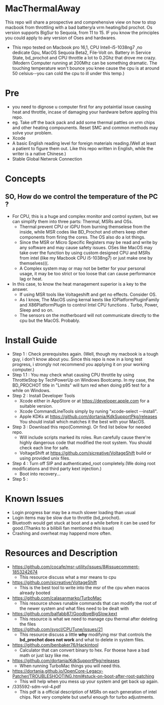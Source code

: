 # MacThermalAway
This repo will share a prospective and comprehensive view on how to stop macbook from throttling with a bad battery/a vrm heating/bd prochot. Os version supports BigSur to Sequoia, from 11 to 15. IF you know the principles you could apply to any version of Oses and hardwares.
- This repo tested on Macbook pro 16,1, CPU Intell-i5-1038ng7 ,no dedicate Gpu, MacOS Sequoia Beta2, File-Volt on. Battery in Service State, bd_prochot  and CPU throttle a lot to 0.2Ghz that drove me crazy.(Modern Computer running at 200Mhz can be something dramatic. The touching temperature won't bounce you knee cause the cpu is at around 50 celsius--you can cold the cpu to ill under this temp.)
# Pre
- you need to dignose u computer first for any potaintial issue causing heat and throttle, incase of damaging your hardware before appling this repo.
- eg. Take off the back pack and add some thermal pattles on vrm chips and other heating compounents. Reset SMC and common methods may solve your problem.
- Xcode
- A basic English reading level for foreign materials reading.(Well at least a patient to figure them out. Like this repo written in English, while the writer is a native Chinese.)
- Stable Global Netwrok Connection
# Concepts
 ## SO, How do we control the temperature of the PC ? ##
- For CPU, this is a huge and complex monitor and control system, but we can simplify them into three parts: Thermal, MSRs and OSs.
  - Thermal prevent CPU or iGPU from burning themselese from the inside, while MSR codes like BD_Prochot and others keep other components from firing the cores. The OS also do a lot things.
  - Since the MSR or Micro Specific Registers may be read and write by any software and may cause safety issues. OSes like MacOS may take over the function by using custom designed CPU and MSRs from intel (like my Macbook CPU i5-1038ng7) or just make one by themselves(((.
  - A Complex system may or may not be better for your personal usage, it may be too strict or too loose that can cause performance lag or heat.
- In this case, to know the heat management superior is a key to the answer.
  - If using MSR tools like Voltageshift and get no effects. Consider OS.
  - As I know, The MacOS using kernal kexts like IOPlatformPluginFamily and X86PlatformPlugin to control Intel CPU functions . Turbo, Power, Sleep and so on.
  - The sensors on the motherboard will not communicate directly to the cpu but the MacOS. Probably.
# Install Guide 
- Step 1 : Check prerequisites again. (Well, though my macbook is a tough guy, i don't know about you. Since this repo is now in a long test progress, i strongly not recommend you applying it on your working computer.)
- Step 1.1 : You may check what causing CPU throttle by using ThrottleStop by TechPowerUp on Windows Bootcamp. In my case, the BD_PROCHOT title in "Limits" will turn red when doing p95 test for a while on Windows.
- Step 2 : Install Developer Tools
  - Xcode either in AppStore or at https://developer.apple.com for a suitable version.
  - Xcode CommandLineTools simply by runing "xcode-select --install".
  - Apple KDKs at https://github.com/dortania/KdkSupportPkg/releases You should install which matches it the best with your MacOS.
- Step 3 : Download this repo(Comming). Or find list below for needed repo.
  - Will include scripts marked its roles. Run carefully cause there're highly dangerous code that modified the root system. You should check each line for safe.
  - VoltageShift at https://github.com/sicreative/VoltageShift build or using provided unix files.
- Step 4 : Turn off SIP and authenticated_root completely.(We doing root modifications and third party kext injection.)
  - Boot into recovery...
- Step 5 : 
# Known Issues
- Login progress bar may be a much slower loading than usual
- Login items may be slow due to throttle (bd_prochot).
- Bluetooth would get stuck at boot and a while before it can be used for good.(Thanks to a bilibili fan mentioned this issue)
- Crashing and overheat may happend more often.
# Resources and Description 
- https://github.com/cocafe/msr-utility/issues/8#issuecomment-1853242674
  - This resource discuss what a msr means to cpu
- https://github.com/sicreative/VoltageShift
  - This is the best tool to write into the msr of the cpu when macos already booted
- https://github.com/calasanmarko/TurboMac
  - This resource shows runable commands that can modify the root of the newer system and what files need to be dealt with
- https://github.com/balfabb87/GoodbyeBigSlow.kext
  - This resource is what we need to manage cpu thermal after deleting the files
- https://github.com/syscl/CPUTune/issues/21
  - This resource discuss a little **why** modifying msr that controls the **bd_prochot does not work** and what to delete in system files.
- https://github.com/benbaker76/Hackintool
  - Calculator that can convert binary to hex. For thoese have a bad math or just lazy like me.
- https://github.com/dortania/KdkSupportPkg/releases
  - When running TurboMac things you will need this.
- https://dortania.github.io/OpenCore-Legacy-Patcher/TROUBLESHOOTING.html#stuck-on-boot-after-root-patching
  - This will help when you mess up your system and get back up again.
- /335592-sdm-vol-4.pdf
  - This pdf is a official description of MSRs on each generation of intel chips. Not very complete but useful enough for turbo adjustments.
